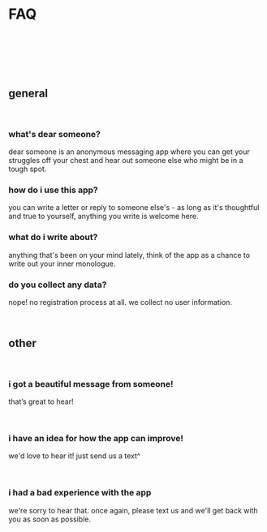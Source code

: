 # FAQ

&nbsp;

&nbsp;

&nbsp;


## general

&nbsp;

### what's dear someone?

dear someone is an anonymous messaging app where you can get your struggles off your chest and hear out someone else who might be in a tough spot.

### how do i use this app?

you can write a letter or reply to someone else's - as long as it's thoughtful and true to yourself, anything you write is welcome here.

### what do i write about?

anything that's been on your mind lately, think of the app as a chance to write out your inner monologue.

### do you collect any data?

nope! no registration process at all. we collect no user information.

&nbsp;


## other

&nbsp;


### i got a beautiful message from someone!

that’s great to hear!

&nbsp;

### i have an idea for how the app can improve!

we'd love to hear it! just send us a text^

&nbsp;

### i had a bad experience with the app

we're sorry to hear that. once again, please text us and we'll get back with you as soon as possible.

&nbsp;
